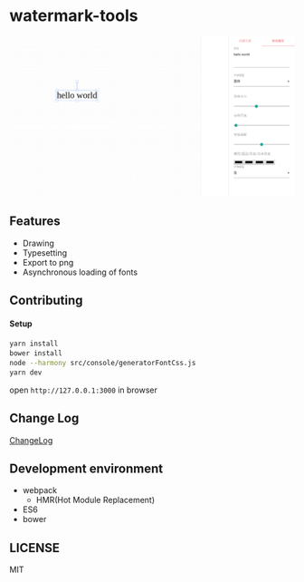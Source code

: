 # watermark-tools
![watermark](assets/show.png)

## Features

- Drawing
- Typesetting
- Export to png
- Asynchronous loading of fonts

## Contributing

#### Setup

```bash
yarn install
bower install
node --harmony src/console/generatorFontCss.js
yarn dev
```

open `http://127.0.0.1:3000` in browser

## Change Log

[ChangeLog](./ChangeLog)

## Development environment
- webpack
  - HMR(Hot Module Replacement)
- ES6
- bower

## LICENSE
MIT